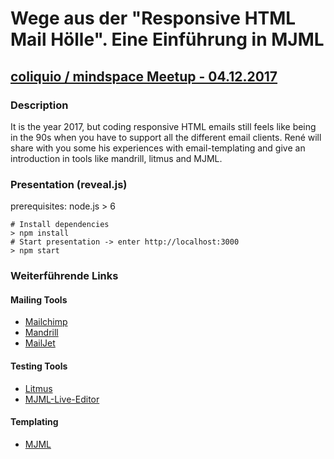 # Wege aus der "Responsive HTML Mail Hölle". Eine Einführung in MJML
## [coliquio / mindspace Meetup - 04.12.2017](https://www.meetup.com/Coliquio-Tech/events/244782818/)
### Description
It is the year 2017, but coding responsive HTML emails still feels like being in the 90s when you have to support all the different email clients. René will share with you some his experiences with email-templating and give an introduction in tools like mandrill, litmus and MJML.

### Presentation (reveal.js)
prerequisites: node.js > 6

```$bash
# Install dependencies
> npm install
# Start presentation -> enter http://localhost:3000
> npm start

```
### Weiterführende Links
#### Mailing Tools
- [Mailchimp](https://mailchimp.com)
- [Mandrill](https://mandrillapp.com)
- [MailJet](https://mailjet.com)
#### Testing Tools
- [Litmus](https://litmus.com)
- [MJML-Live-Editor](https://mjml.io/try-it-live/)
#### Templating
- [MJML](https://mjml.io)
